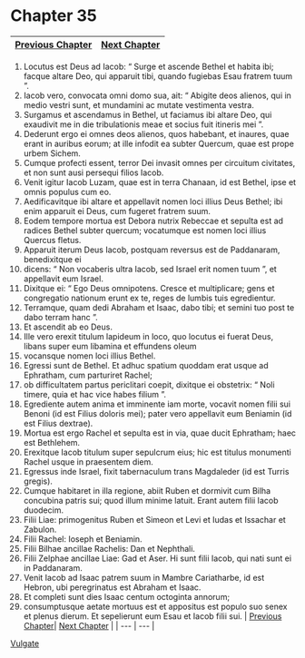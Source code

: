 # Chapter 35
| [Previous Chapter](Chapter%2034.md)| [Next Chapter](Chapter%2036.md) |
| --- | --- |
1. Locutus est Deus ad Iacob: “ Surge et ascende Bethel et habita ibi; facque altare Deo, qui apparuit tibi, quando fugiebas Esau fratrem tuum ”.
2. Iacob vero, convocata omni domo sua, ait: “ Abigite deos alienos, qui in medio vestri sunt, et mundamini ac mutate vestimenta vestra.
3. Surgamus et ascendamus in Bethel, ut faciamus ibi altare Deo, qui exaudivit me in die tribulationis meae et socius fuit itineris mei ”.
4. Dederunt ergo ei omnes deos alienos, quos habebant, et inaures, quae erant in auribus eorum; at ille infodit ea subter Quercum, quae est prope urbem Sichem.
5. Cumque profecti essent, terror Dei invasit omnes per circuitum civitates, et non sunt ausi persequi filios Iacob.
6. Venit igitur Iacob Luzam, quae est in terra Chanaan, id est Bethel, ipse et omnis populus cum eo.
7. Aedificavitque ibi altare et appellavit nomen loci illius Deus Bethel; ibi enim apparuit ei Deus, cum fugeret fratrem suum.
8. Eodem tempore mortua est Debora nutrix Rebeccae et sepulta est ad radices Bethel subter quercum; vocatumque est nomen loci illius Quercus fletus.
9. Apparuit iterum Deus Iacob, postquam reversus est de Paddanaram, benedixitque ei
10. dicens: “ Non vocaberis ultra Iacob, sed Israel erit nomen tuum ”, et appellavit eum Israel.
11. Dixitque ei: “ Ego Deus omnipotens. Cresce et multiplicare; gens et congregatio nationum erunt ex te, reges de lumbis tuis egredientur.
12. Terramque, quam dedi Abraham et Isaac, dabo tibi; et semini tuo post te dabo terram hanc ”.
13. Et ascendit ab eo Deus.
14. Ille vero erexit titulum lapideum in loco, quo locutus ei fuerat Deus, libans super eum libamina et effundens oleum
15. vocansque nomen loci illius Bethel.
16. Egressi sunt de Bethel. Et adhuc spatium quoddam erat usque ad Ephratham, cum parturiret Rachel;
17. ob difficultatem partus periclitari coepit, dixitque ei obstetrix: “ Noli timere, quia et hac vice habes filium ”.
18. Egrediente autem anima et imminente iam morte, vocavit nomen filii sui Benoni (id est Filius doloris mei); pater vero appellavit eum Beniamin (id est Filius dextrae).
19. Mortua est ergo Rachel et sepulta est in via, quae ducit Ephratham; haec est Bethlehem.
20. Erexitque Iacob titulum super sepulcrum eius; hic est titulus monumenti Rachel usque in praesentem diem.
21. Egressus inde Israel, fixit tabernaculum trans Magdaleder (id est Turris gregis).
22. Cumque habitaret in illa regione, abiit Ruben et dormivit cum Bilha concubina patris sui; quod illum minime latuit.
Erant autem filii Iacob duodecim.
23. Filii Liae: primogenitus Ruben et Simeon et Levi et Iudas et Issachar et Zabulon.
24. Filii Rachel: Ioseph et Beniamin.
25. Filii Bilhae ancillae Rachelis: Dan et Nephthali.
26. Filii Zelphae ancillae Liae: Gad et Aser. Hi sunt filii Iacob, qui nati sunt ei in Paddanaram.
27. Venit Iacob ad Isaac patrem suum in Mambre Cariatharbe, id est Hebron, ubi peregrinatus est Abraham et Isaac.
28. Et completi sunt dies Isaac centum octoginta annorum;
29. consumptusque aetate mortuus est et appositus est populo suo senex et plenus dierum. Et sepelierunt eum Esau et Iacob filii sui.
| [Previous Chapter](Chapter%2034.md)| [Next Chapter](Chapter%2036.md) |
| --- | --- |

[Vulgate](../Vulgateindex.md)